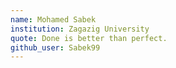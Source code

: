 ```yaml
---
name: Mohamed Sabek
institution: Zagazig University  
quote: Done is better than perfect.
github_user: Sabek99
---
```

